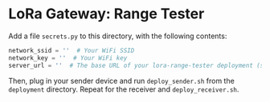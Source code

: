 # LoRa Gateway: Range Tester
Add a file `secrets.py` to this directory, with the following contents:

```python
network_ssid = ''  # Your WiFi SSID
network_key = ''  # Your WiFi key
server_url = ''  # The base URL of your lora-range-tester deployment (see https://github.com/SilasBerger/lora-range-tester)
```

Then, plug in your sender device and run `deploy_sender.sh` from the `deployment` directory. Repeat for the receiver and `deploy_receiver.sh`.
